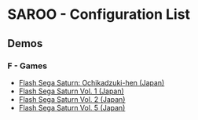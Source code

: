 # SAROO - Configuration List

## Demos

### F - Games

- [Flash Sega Saturn: Ochikadzuki-hen (Japan)](../../../Regions/Demos/Japan/610616699/FLASH_SATURN_SP/README.md)
- [Flash Sega Saturn Vol. 1 (Japan)](../../../Regions/Demos/Japan/610616601/README.md)
- [Flash Sega Saturn Vol. 2 (Japan)](../../../Regions/Demos/Japan/610616602/README.md)
- [Flash Sega Saturn Vol. 5 (Japan)](../../../Regions/Demos/Japan/610616605/README.md)

<!-- Navigation:

[# (0-9)](./09.md) **A** [B](./B.md) [C](./C.md) [D](./D.md) [E](./E.md) [F](./F.md) [G](./G.md) [H](./H.md) [I](./I.md) [J](./J.md) [K](./K.md) [L](./L.md) [M](./M.md) [N](./N.md) [O](./O.md) [P](./P.md) [Q](./Q.md) [R](./R.md) [S](./S.md) [T](./T.md) [U](./U.md) [V](./V.md) [W](./W.md) [X](./X.md) [Y](./Y.md) [Z](./Z.md) -->
